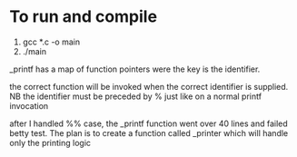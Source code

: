 # To run and compile
1. gcc *.c -o main
2. ./main

_printf has a map of function pointers were the key
is the identifier.

the correct function will be invoked when the correct
identifier is supplied. NB the identifier must be 
preceded by % just like on a normal printf invocation

after I handled %% case, the _printf function went over 
40 lines and failed betty test. The plan is to create a
function called _printer which will handle only the printing
logic
